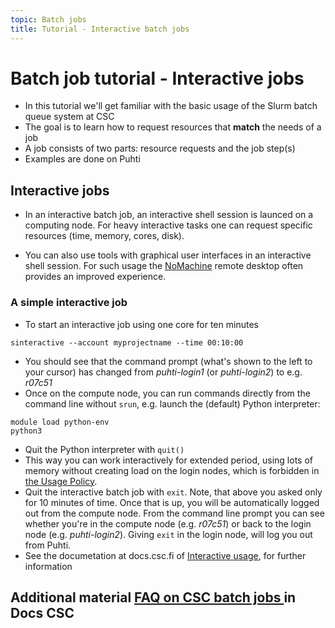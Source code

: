```yaml
---
topic: Batch jobs
title: Tutorial - Interactive batch jobs
---
```


# Batch job tutorial - Interactive jobs

- In this tutorial we'll get familiar with the basic usage of the Slurm batch queue system at CSC
- The goal is to learn how to request resources that **match** the needs of a job
- A job consists of two parts: resource requests and the job step(s)
- Examples are done on Puhti

## Interactive jobs

- In an interactive batch job, an interactive shell session is launced on a computing node. For heavy interactive tasks one can request specific resources (time, memory, cores, disk). 

- You can also use tools with graphical user interfaces in an interactive shell session. For such usage the [NoMachine](https://docs.csc.fi/support/tutorials/nomachine-usage/) remote desktop often provides an improved experience.  

### A simple interactive job 

- To start an interactive job using one core for ten minutes
```text
sinteractive --account myprojectname --time 00:10:00
```
- You should see that the command prompt (what's shown to the left to your cursor) has changed from _puhti-login1_ (or _puhti-login2_) to e.g. _r07c51_
- Once on the compute node, you can run commands directly from the command line without `srun`, e.g. launch the (default) Python interpreter:
```
module load python-env
python3
```
- Quit the Python interpreter with `quit()`
- This way you can work interactively for extended period, using lots of memory without creating load on the login nodes, which is forbidden in [the Usage Policy](https://docs.csc.fi/computing/overview/#usage-policy).
- Quit the interactive batch job with `exit`. Note, that above you asked only for 10 minutes of time. Once that is up, you will be automatically logged out from the compute node. From the command line prompt you can see whether you're in the compute node (e.g. _r07c51_) or back to the login node (e.g. _puhti-login2_). Giving `exit` in the login node, will log you out from Puhti.
- See the documetation at docs.csc.fi of [Interactive usage](https://docs.csc.fi/computing/running/interactive-usage/), for further information
 
## Additional material [FAQ on CSC batch jobs ](https://docs.csc.fi/support/faq/#batch-jobs) in Docs CSC
